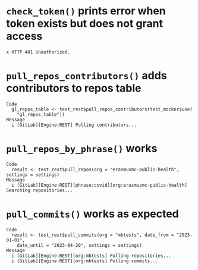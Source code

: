 # `check_token()` prints error when token exists but does not grant access

    x HTTP 401 Unauthorized.

# `pull_repos_contributors()` adds contributors to repos table

    Code
      gl_repos_table <- test_rest$pull_repos_contributors(test_mocker$use(
        "gl_repos_table"))
    Message
      i [GitLab][Engine:REST] Pulling contributors...

# `pull_repos_by_phrase()` works

    Code
      result <- test_rest$pull_repos(org = "erasmusmc-public-health", settings = settings)
    Message
      i [GitLab][Engine:REST][phrase:covid][org:erasmusmc-public-health] Searching repositories...

# `pull_commits()` works as expected

    Code
      result <- test_rest$pull_commits(org = "mbtests", date_from = "2023-01-01",
        date_until = "2023-04-20", settings = settings)
    Message
      i [GitLab][Engine:REST][org:mbtests] Pulling repositories...
      i [GitLab][Engine:REST][org:mbtests] Pulling commits...

